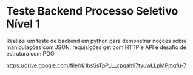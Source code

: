 # Teste Backend Processo Seletivo Nível 1

Realizei um teste de backend em python para demonstrar noções sobre manipulações com JSON, requisições get com HTTP e API e desafio de estrutura com POO

https://drive.google.com/file/d/1bsSsTpP_L_cpqah97tyuwLLpMPmqfu-7

